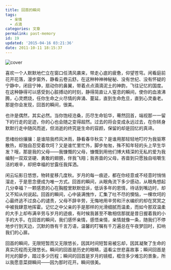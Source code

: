 ```yaml
---
title: 回首的瞬间
tags:
  - 亲情
  - 点滴
categories: 文章
permalink: past-memory
id: 19
updated: '2015-04-16 03:21:36'
date: 2011-10-11 18:15:37
---
```


![cover](https://cat.yufan.me/cats/054527TiW.jpg)

喜欢一个人默默地伫立在窗口任清风袭来，带走心底的疲惫，仰望苍穹。闲看庭前花开花落，漫步窗外，静看云卷云舒。在这种种神神秘秘、没有世纪、没有怀疑的宁静中，闭目宁神，扇动你的鼻翼，带着点点滴滴泥土的神韵，飞往记忆的国度。在这种静得可以感受到心脏搏动的时刻，静得简直让人窒息的瞬间，使你的血液沸腾，心灵燃烧，任你生命之火尽情的奔涌、蔓延，直到生命危旦，直到心灵垂老。那是你会发现，回首的瞬间，很美。<!--more-->

也许是偶然，其实必然。当你饱经沧桑，历尽生命铅华，蓦然回首，端视那一一留下的行走的足迹，你的心也会随之变得超然。过去的将会变成永远过去，在你转身默默行走中随风而逝，但消逝的终究是生命的容颜，保留的却是回忆的真谛。

思绪纷纷攘攘：是谁陪我栉风沐雨，静看春华秋实？是谁用那轻轻地叮咛为我驱寒散热，却独自忍受着坎坷？又是谁忙里忙外，脚步匆匆，殊不知年轻的头上早生华发？哦，那是我的父母——我慷慨的父母，慷慨到用他们博大精深的无私的爱为我编制一双双坚硬、勇敢的翅膀，伴我飞翔；我吝啬的父母，吝啬到只愿独自咀嚼生活的艰辛，却把幸福的甘露任我挥洒。

闲云坛影日悠悠，物转星移几度秋。岁月的每一痕迹，都在你经意或不经意时悄悄溜走，于是思念便成为唯一方式。回首的瞬间，从眼角流下多少感动，从眼角想起几分幸福？一颗感恩的心在胸膛里默默低诉，低诉多年的恩情，待话到嘴边时，却又不知从何说起。回首的瞬间，心中装满愧怍，汇集了吐不尽的懊恼，一棵坎坷的心最终逃不过良心的谴责，父母不辞辛劳，无悔地用辛劳和汗水编织的却在冥冥之中被我肆意地挥霍。记忆之中父亲的手是那样的光滑细腻而温柔，而如今那双温柔的大手上却布满辛劳与岁月的迹痕，有时候我甚至不敢相信那就是昔日握着我的小手的大手。在回首的瞬间，我们感怀亲情，感悟亲情，亲情就像一条，随我们不停地步行到天边，沉默的唇有千言万语，温馨的叮嘱有千万遍总在午夜梦回时，扣响我们的心扉。

回首的瞬间，无限短暂而又无限悠长，因其时间短暂易被忘却，因其凝聚了生命的真实历程而无限悠长。瞬间的回首是历史的眼睛，遥看尘世悲喜故事；瞬间回首是时光的脚步，踏过多少历程；瞬间的回首是岁月的镜框，框住多少难忘的景象，所以我愿意菜撷瞬间——因为那时花开。瞬间很美。
